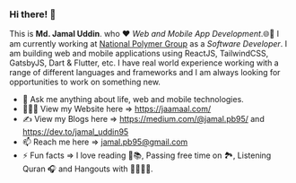 ### Hi there! 👋

This is <b>Md. Jamal Uddin</b>. who :heart: *Web and Mobile App Development*.🌐📲 I am currently working at <a href="" target="_blank">National Polymer Group</a> as a *Software Developer*. I am building web and mobile applications using ReactJS, TailwindCSS, GatsbyJS, Dart & Flutter, etc. I have real world experience working with a range of different languages and frameworks and I am always looking for opportunities to work on something new.

- 💬 Ask me anything about life, web and mobile technologies.
- 👨🏻‍💻 View my Website here => https://jaamaal.com/ 
- ✍ View my Blogs here => https://medium.com/@jamal.pb95/ and https://dev.to/jamal_uddin95
- 📫 Reach me here => jamal.pb95@gmail.com 
- ⚡ Fun facts => I love reading 📖📚, Passing free time on 🏞, Listening Quran 🎧 and Hangouts with 👨‍👩‍👧‍👦. 
